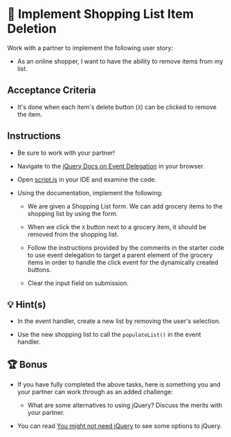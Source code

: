 # 📖 Implement Shopping List Item Deletion

Work with a partner to implement the following user story:

* As an online shopper, I want to have the ability to remove items from my list.

## Acceptance Criteria

* It's done when each item's delete button (`X`) can be clicked to remove the item. 

## Instructions

* Be sure to work with your partner!

* Navigate to the [jQuery Docs on Event Delegation](https://learn.jquery.com/events/event-delegation/) in your browser.

* Open [script.js](Unsolved/assets/js/script.js) in your IDE and examine the code.

* Using the documentation, implement the following:

  * We are given a Shopping List form. We can add grocery items to the shopping list by using the form.

  * When we click the `X` button next to a grocery item, it should be removed from the shopping list. 

  * Follow the instructions provided by the comments in the starter code to use event delegation to target a parent element of the grocery items in order to handle the click event for the dynamically created buttons.
  
  * Clear the input field on submission. 

## 💡 Hint(s) 

* In the event handler, create a new list by removing the user's selection.
  
* Use the new shopping list to call the `populateList()` in the event handler.

## 🏆 Bonus

* If you have fully completed the above tasks, here is something you and your partner can work through as an added challenge:

  * What are some alternatives to using jQuery? Discuss the merits with your partner. 
 
* You can read [You might not need jQuery](http://youmightnotneedjquery.com/) to see some options to jQuery. 